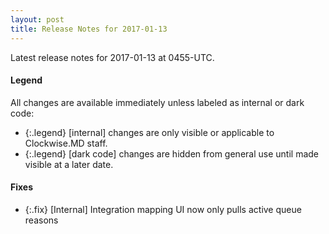 ```yaml
---
layout: post
title: Release Notes for 2017-01-13
---
```


Latest release notes for 2017-01-13 at 0455-UTC.

<div class='legend' markdown='1'>

#### Legend

All changes are available immediately unless labeled as internal or dark code:

- {:.legend} [internal] changes are only visible or applicable to Clockwise.MD staff.
- {:.legend} [dark code] changes are hidden from general use until made visible at a later date.

</div>


<div class='fixes' markdown='1'>

#### Fixes

- {:.fix} [Internal] Integration mapping UI now only pulls active queue reasons

</div>
